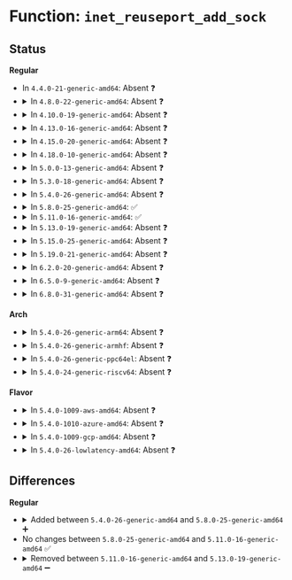 # Function: <code>inet_reuseport_add_sock</code>

## Status
<b>Regular</b>
<ul>
<li>
In <code>4.4.0-21-generic-amd64</code>: Absent ❓
</li>
<li>
<details>
<summary>In <code>4.8.0-22-generic-amd64</code>: Absent ❓</summary>

```json
{
  "name": "inet_reuseport_add_sock",
  "collision_type": "Unique Static",
  "inline_type": "Full",
  "funcs": [
    {
      "addr": 18446744071587033524,
      "name": "inet_reuseport_add_sock",
      "external": false,
      "loc": "net/ipv4/inet_hashtables.c:435",
      "file": "net/ipv4/inet_hashtables.c",
      "inline": "not declared, inlined",
      "caller_inline": [
        "net/ipv4/inet_hashtables.c:__inet_hash"
      ],
      "caller_func": []
    }
  ],
  "symbols": []
}
```
</details>
</li>
<li>
<details>
<summary>In <code>4.10.0-19-generic-amd64</code>: Absent ❓</summary>

```json
{
  "name": "inet_reuseport_add_sock",
  "collision_type": "Unique Static",
  "inline_type": "Full",
  "funcs": [
    {
      "addr": 18446744071587229646,
      "name": "inet_reuseport_add_sock",
      "external": false,
      "loc": "net/ipv4/inet_hashtables.c:437",
      "file": "net/ipv4/inet_hashtables.c",
      "inline": "not declared, inlined",
      "caller_inline": [
        "net/ipv4/inet_hashtables.c:__inet_hash"
      ],
      "caller_func": []
    }
  ],
  "symbols": []
}
```
</details>
</li>
<li>
<details>
<summary>In <code>4.13.0-16-generic-amd64</code>: Absent ❓</summary>

```json
{
  "name": "inet_reuseport_add_sock",
  "collision_type": "Unique Static",
  "inline_type": "Full",
  "funcs": [
    {
      "addr": 18446744071587361399,
      "name": "inet_reuseport_add_sock",
      "external": false,
      "loc": "net/ipv4/inet_hashtables.c:434",
      "file": "net/ipv4/inet_hashtables.c",
      "inline": "not declared, inlined",
      "caller_inline": [
        "net/ipv4/inet_hashtables.c:__inet_hash"
      ],
      "caller_func": []
    }
  ],
  "symbols": []
}
```
</details>
</li>
<li>
<details>
<summary>In <code>4.15.0-20-generic-amd64</code>: Absent ❓</summary>

```json
{
  "name": "inet_reuseport_add_sock",
  "collision_type": "Unique Static",
  "inline_type": "Full",
  "funcs": [
    {
      "addr": 18446744071587881447,
      "name": "inet_reuseport_add_sock",
      "external": false,
      "loc": "net/ipv4/inet_hashtables.c:441",
      "file": "net/ipv4/inet_hashtables.c",
      "inline": "not declared, inlined",
      "caller_inline": [
        "net/ipv4/inet_hashtables.c:__inet_hash"
      ],
      "caller_func": []
    }
  ],
  "symbols": []
}
```
</details>
</li>
<li>
<details>
<summary>In <code>4.18.0-10-generic-amd64</code>: Absent ❓</summary>

```json
{
  "name": "inet_reuseport_add_sock",
  "collision_type": "Unique Static",
  "inline_type": "Full",
  "funcs": [
    {
      "addr": 18446744071588228096,
      "name": "inet_reuseport_add_sock",
      "external": false,
      "loc": "net/ipv4/inet_hashtables.c:555",
      "file": "net/ipv4/inet_hashtables.c",
      "inline": "not declared, inlined",
      "caller_inline": [
        "net/ipv4/inet_hashtables.c:__inet_hash"
      ],
      "caller_func": []
    }
  ],
  "symbols": []
}
```
</details>
</li>
<li>
<details>
<summary>In <code>5.0.0-13-generic-amd64</code>: Absent ❓</summary>

```json
{
  "name": "inet_reuseport_add_sock",
  "collision_type": "Unique Static",
  "inline_type": "Full",
  "funcs": [
    {
      "addr": 18446744071588415088,
      "name": "inet_reuseport_add_sock",
      "external": false,
      "loc": "net/ipv4/inet_hashtables.c:519",
      "file": "net/ipv4/inet_hashtables.c",
      "inline": "not declared, inlined",
      "caller_inline": [
        "net/ipv4/inet_hashtables.c:__inet_hash"
      ],
      "caller_func": []
    }
  ],
  "symbols": []
}
```
</details>
</li>
<li>
<details>
<summary>In <code>5.3.0-18-generic-amd64</code>: Absent ❓</summary>

```json
{
  "name": "inet_reuseport_add_sock",
  "collision_type": "Unique Static",
  "inline_type": "Full",
  "funcs": [
    {
      "addr": 18446744071588818858,
      "name": "inet_reuseport_add_sock",
      "external": false,
      "loc": "net/ipv4/inet_hashtables.c:515",
      "file": "net/ipv4/inet_hashtables.c",
      "inline": "not declared, inlined",
      "caller_inline": [
        "net/ipv4/inet_hashtables.c:__inet_hash"
      ],
      "caller_func": []
    }
  ],
  "symbols": []
}
```
</details>
</li>
<li>
<details>
<summary>In <code>5.4.0-26-generic-amd64</code>: Absent ❓</summary>

```json
{
  "name": "inet_reuseport_add_sock",
  "collision_type": "Unique Static",
  "inline_type": "Full",
  "funcs": [
    {
      "addr": 18446744071589042195,
      "name": "inet_reuseport_add_sock",
      "external": false,
      "loc": "net/ipv4/inet_hashtables.c:515",
      "file": "net/ipv4/inet_hashtables.c",
      "inline": "not declared, inlined",
      "caller_inline": [
        "net/ipv4/inet_hashtables.c:__inet_hash"
      ],
      "caller_func": []
    }
  ],
  "symbols": []
}
```
</details>
</li>
<li>
<details>
<summary>In <code>5.8.0-25-generic-amd64</code>: ✅</summary>

```c
int inet_reuseport_add_sock(struct sock * sk, struct inet_listen_hashbucket * ilb)
```

```json
{
  "name": "inet_reuseport_add_sock",
  "collision_type": "Unique Static",
  "inline_type": "No",
  "funcs": [
    {
      "addr": 18446744071589998128,
      "name": "inet_reuseport_add_sock",
      "external": false,
      "loc": "net/ipv4/inet_hashtables.c:516",
      "file": "net/ipv4/inet_hashtables.c",
      "inline": "seen, unknown",
      "caller_inline": [],
      "caller_func": [
        "net/ipv4/inet_hashtables.c:__inet_hash"
      ]
    }
  ],
  "symbols": [
    {
      "addr": 18446744071589998128,
      "name": "inet_reuseport_add_sock",
      "section": ".text",
      "bind": "STB_LOCAL",
      "size": 203
    }
  ]
}
```
</details>
</li>
<li>
<details>
<summary>In <code>5.11.0-16-generic-amd64</code>: ✅</summary>

```c
int inet_reuseport_add_sock(struct sock * sk, struct inet_listen_hashbucket * ilb)
```

```json
{
  "name": "inet_reuseport_add_sock",
  "collision_type": "Unique Static",
  "inline_type": "No",
  "funcs": [
    {
      "addr": 18446744071590039984,
      "name": "inet_reuseport_add_sock",
      "external": false,
      "loc": "net/ipv4/inet_hashtables.c:608",
      "file": "net/ipv4/inet_hashtables.c",
      "inline": "seen, unknown",
      "caller_inline": [],
      "caller_func": [
        "net/ipv4/inet_hashtables.c:__inet_hash"
      ]
    }
  ],
  "symbols": [
    {
      "addr": 18446744071590039984,
      "name": "inet_reuseport_add_sock",
      "section": ".text",
      "bind": "STB_LOCAL",
      "size": 203
    }
  ]
}
```
</details>
</li>
<li>
<details>
<summary>In <code>5.13.0-19-generic-amd64</code>: Absent ❓</summary>

```json
{
  "name": "inet_reuseport_add_sock",
  "collision_type": "Unique Static",
  "inline_type": "Full",
  "funcs": [
    {
      "addr": 18446744071589960483,
      "name": "inet_reuseport_add_sock",
      "external": false,
      "loc": "net/ipv4/inet_hashtables.c:608",
      "file": "net/ipv4/inet_hashtables.c",
      "inline": "not declared, inlined",
      "caller_inline": [
        "net/ipv4/inet_hashtables.c:__inet_hash"
      ],
      "caller_func": []
    }
  ],
  "symbols": []
}
```
</details>
</li>
<li>
<details>
<summary>In <code>5.15.0-25-generic-amd64</code>: Absent ❓</summary>

```json
{
  "name": "inet_reuseport_add_sock",
  "collision_type": "Unique Static",
  "inline_type": "Full",
  "funcs": [
    {
      "addr": 18446744071590727568,
      "name": "inet_reuseport_add_sock",
      "external": false,
      "loc": "net/ipv4/inet_hashtables.c:610",
      "file": "net/ipv4/inet_hashtables.c",
      "inline": "not declared, inlined",
      "caller_inline": [
        "net/ipv4/inet_hashtables.c:__inet_hash"
      ],
      "caller_func": []
    }
  ],
  "symbols": []
}
```
</details>
</li>
<li>
<details>
<summary>In <code>5.19.0-21-generic-amd64</code>: Absent ❓</summary>

```json
{
  "name": "inet_reuseport_add_sock",
  "collision_type": "Unique Static",
  "inline_type": "Full",
  "funcs": [
    {
      "addr": 18446744071592356716,
      "name": "inet_reuseport_add_sock",
      "external": false,
      "loc": "net/ipv4/inet_hashtables.c:568",
      "file": "net/ipv4/inet_hashtables.c",
      "inline": "not declared, inlined",
      "caller_inline": [
        "net/ipv4/inet_hashtables.c:__inet_hash"
      ],
      "caller_func": []
    }
  ],
  "symbols": []
}
```
</details>
</li>
<li>
<details>
<summary>In <code>6.2.0-20-generic-amd64</code>: Absent ❓</summary>

```json
{
  "name": "inet_reuseport_add_sock",
  "collision_type": "Unique Static",
  "inline_type": "Full",
  "funcs": [
    {
      "addr": 18446744071594197077,
      "name": "inet_reuseport_add_sock",
      "external": false,
      "loc": "net/ipv4/inet_hashtables.c:697",
      "file": "net/ipv4/inet_hashtables.c",
      "inline": "not declared, inlined",
      "caller_inline": [
        "net/ipv4/inet_hashtables.c:__inet_hash"
      ],
      "caller_func": []
    }
  ],
  "symbols": []
}
```
</details>
</li>
<li>
<details>
<summary>In <code>6.5.0-9-generic-amd64</code>: Absent ❓</summary>

```json
{
  "name": "inet_reuseport_add_sock",
  "collision_type": "Unique Static",
  "inline_type": "Full",
  "funcs": [
    {
      "addr": 18446744071594584240,
      "name": "inet_reuseport_add_sock",
      "external": false,
      "loc": "net/ipv4/inet_hashtables.c:684",
      "file": "net/ipv4/inet_hashtables.c",
      "inline": "not declared, inlined",
      "caller_inline": [
        "net/ipv4/inet_hashtables.c:__inet_hash"
      ],
      "caller_func": []
    }
  ],
  "symbols": []
}
```
</details>
</li>
<li>
<details>
<summary>In <code>6.8.0-31-generic-amd64</code>: Absent ❓</summary>

```json
{
  "name": "inet_reuseport_add_sock",
  "collision_type": "Unique Static",
  "inline_type": "Full",
  "funcs": [
    {
      "addr": 18446744071595387878,
      "name": "inet_reuseport_add_sock",
      "external": false,
      "loc": "net/ipv4/inet_hashtables.c:705",
      "file": "net/ipv4/inet_hashtables.c",
      "inline": "not declared, inlined",
      "caller_inline": [
        "net/ipv4/inet_hashtables.c:__inet_hash"
      ],
      "caller_func": []
    }
  ],
  "symbols": []
}
```
</details>
</li>
</ul>
<b>Arch</b>
<ul>
<li>
<details>
<summary>In <code>5.4.0-26-generic-arm64</code>: Absent ❓</summary>

```json
{
  "name": "inet_reuseport_add_sock",
  "collision_type": "Unique Static",
  "inline_type": "Full",
  "funcs": [
    {
      "addr": 18446603336502652888,
      "name": "inet_reuseport_add_sock",
      "external": false,
      "loc": "net/ipv4/inet_hashtables.c:515",
      "file": "net/ipv4/inet_hashtables.c",
      "inline": "not declared, inlined",
      "caller_inline": [
        "net/ipv4/inet_hashtables.c:__inet_hash"
      ],
      "caller_func": []
    }
  ],
  "symbols": []
}
```
</details>
</li>
<li>
<details>
<summary>In <code>5.4.0-26-generic-armhf</code>: Absent ❓</summary>

```json
{
  "name": "inet_reuseport_add_sock",
  "collision_type": "Unique Static",
  "inline_type": "Full",
  "funcs": [
    {
      "addr": 3235356776,
      "name": "inet_reuseport_add_sock",
      "external": false,
      "loc": "net/ipv4/inet_hashtables.c:515",
      "file": "net/ipv4/inet_hashtables.c",
      "inline": "not declared, inlined",
      "caller_inline": [
        "net/ipv4/inet_hashtables.c:__inet_hash"
      ],
      "caller_func": []
    }
  ],
  "symbols": []
}
```
</details>
</li>
<li>
<details>
<summary>In <code>5.4.0-26-generic-ppc64el</code>: Absent ❓</summary>

```json
{
  "name": "inet_reuseport_add_sock",
  "collision_type": "Unique Static",
  "inline_type": "Full",
  "funcs": [
    {
      "addr": 13835058055296254880,
      "name": "inet_reuseport_add_sock",
      "external": false,
      "loc": "net/ipv4/inet_hashtables.c:515",
      "file": "net/ipv4/inet_hashtables.c",
      "inline": "not declared, inlined",
      "caller_inline": [
        "net/ipv4/inet_hashtables.c:__inet_hash"
      ],
      "caller_func": []
    }
  ],
  "symbols": []
}
```
</details>
</li>
<li>
<details>
<summary>In <code>5.4.0-24-generic-riscv64</code>: Absent ❓</summary>

```json
{
  "name": "inet_reuseport_add_sock",
  "collision_type": "Unique Static",
  "inline_type": "Full",
  "funcs": [
    {
      "addr": 18446743936278793400,
      "name": "inet_reuseport_add_sock",
      "external": false,
      "loc": "net/ipv4/inet_hashtables.c:515",
      "file": "net/ipv4/inet_hashtables.c",
      "inline": "not declared, inlined",
      "caller_inline": [
        "net/ipv4/inet_hashtables.c:__inet_hash"
      ],
      "caller_func": []
    }
  ],
  "symbols": []
}
```
</details>
</li>
</ul>
<b>Flavor</b>
<ul>
<li>
<details>
<summary>In <code>5.4.0-1009-aws-amd64</code>: Absent ❓</summary>

```json
{
  "name": "inet_reuseport_add_sock",
  "collision_type": "Unique Static",
  "inline_type": "Full",
  "funcs": [
    {
      "addr": 18446744071588648579,
      "name": "inet_reuseport_add_sock",
      "external": false,
      "loc": "net/ipv4/inet_hashtables.c:515",
      "file": "net/ipv4/inet_hashtables.c",
      "inline": "not declared, inlined",
      "caller_inline": [
        "net/ipv4/inet_hashtables.c:__inet_hash"
      ],
      "caller_func": []
    }
  ],
  "symbols": []
}
```
</details>
</li>
<li>
<details>
<summary>In <code>5.4.0-1010-azure-amd64</code>: Absent ❓</summary>

```json
{
  "name": "inet_reuseport_add_sock",
  "collision_type": "Unique Static",
  "inline_type": "Full",
  "funcs": [
    {
      "addr": 18446744071588360563,
      "name": "inet_reuseport_add_sock",
      "external": false,
      "loc": "net/ipv4/inet_hashtables.c:515",
      "file": "net/ipv4/inet_hashtables.c",
      "inline": "not declared, inlined",
      "caller_inline": [
        "net/ipv4/inet_hashtables.c:__inet_hash"
      ],
      "caller_func": []
    }
  ],
  "symbols": []
}
```
</details>
</li>
<li>
<details>
<summary>In <code>5.4.0-1009-gcp-amd64</code>: Absent ❓</summary>

```json
{
  "name": "inet_reuseport_add_sock",
  "collision_type": "Unique Static",
  "inline_type": "Full",
  "funcs": [
    {
      "addr": 18446744071589084755,
      "name": "inet_reuseport_add_sock",
      "external": false,
      "loc": "net/ipv4/inet_hashtables.c:515",
      "file": "net/ipv4/inet_hashtables.c",
      "inline": "not declared, inlined",
      "caller_inline": [
        "net/ipv4/inet_hashtables.c:__inet_hash"
      ],
      "caller_func": []
    }
  ],
  "symbols": []
}
```
</details>
</li>
<li>
<details>
<summary>In <code>5.4.0-26-lowlatency-amd64</code>: Absent ❓</summary>

```json
{
  "name": "inet_reuseport_add_sock",
  "collision_type": "Unique Static",
  "inline_type": "Full",
  "funcs": [
    {
      "addr": 18446744071589124270,
      "name": "inet_reuseport_add_sock",
      "external": false,
      "loc": "net/ipv4/inet_hashtables.c:515",
      "file": "net/ipv4/inet_hashtables.c",
      "inline": "not declared, inlined",
      "caller_inline": [
        "net/ipv4/inet_hashtables.c:__inet_hash"
      ],
      "caller_func": []
    }
  ],
  "symbols": []
}
```
</details>
</li>
</ul>

## Differences
<b>Regular</b>
<ul>
<li>
<details>
<summary>Added between <code>5.4.0-26-generic-amd64</code> and <code>5.8.0-25-generic-amd64</code> ➕</summary>

```c
int inet_reuseport_add_sock(struct sock * sk, struct inet_listen_hashbucket * ilb)
```
</details>
</li>
<li>
No changes between <code>5.8.0-25-generic-amd64</code> and <code>5.11.0-16-generic-amd64</code> ✅
</li>
<li>
<details>
<summary>Removed between <code>5.11.0-16-generic-amd64</code> and <code>5.13.0-19-generic-amd64</code> ➖</summary>

```c
int inet_reuseport_add_sock(struct sock * sk, struct inet_listen_hashbucket * ilb)
```
</details>
</li>
</ul>
